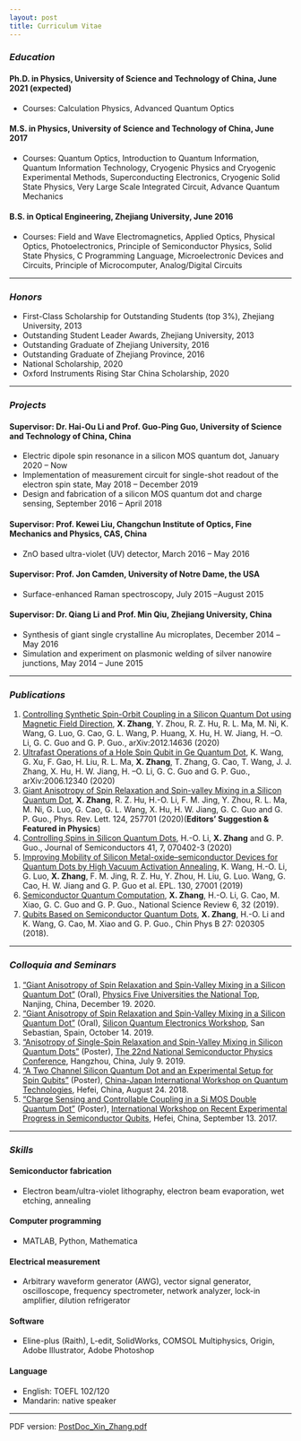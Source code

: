 ```yaml
---
layout: post
title: Curriculum Vitae
---
```

### *Education*
#### Ph.D. in Physics, University of Science and Technology of China, June 2021 (expected)
* Courses: Calculation Physics, Advanced Quantum Optics
#### M.S. in Physics, University of Science and Technology of China, June 2017
* Courses: Quantum Optics, Introduction to Quantum Information, Quantum Information Technology, Cryogenic Physics and Cryogenic Experimental Methods, Superconducting Electronics, Cryogenic Solid State Physics, Very Large Scale Integrated Circuit, Advance Quantum Mechanics
#### B.S. in Optical Engineering, Zhejiang University, June 2016
* Courses: Field and Wave Electromagnetics, Applied Optics, Physical Optics, Photoelectronics, Principle of Semiconductor Physics, Solid State Physics, C Programming Language, Microelectronic Devices and Circuits, Principle of Microcomputer, Analog/Digital Circuits

---
### *Honors*
* First-Class Scholarship for Outstanding Students (top 3%), Zhejiang University, 2013
* Outstanding Student Leader Awards, Zhejiang University, 2013
*	Outstanding Graduate of Zhejiang University, 2016
* Outstanding Graduate of Zhejiang Province, 2016
*	National Scholarship, 2020
*	Oxford Instruments Rising Star China Scholarship, 2020

---
### *Projects*
#### Supervisor: Dr. Hai-Ou Li and Prof. Guo-Ping Guo, University of Science and Technology of China, China
* Electric dipole spin resonance in a silicon MOS quantum dot, January 2020 – Now
*	Implementation of measurement circuit for single-shot readout of the electron spin state, May 2018 – December 2019
* Design and fabrication of a silicon MOS quantum dot and charge sensing, September 2016 – April 2018
#### Supervisor: Prof. Kewei Liu, Changchun Institute of Optics, Fine Mechanics and Physics, CAS, China
*	ZnO based ultra-violet (UV) detector, March 2016 – May 2016
#### Supervisor: Prof. Jon Camden, University of Notre Dame, the USA
*	Surface-enhanced Raman spectroscopy, July 2015 –August 2015
#### Supervisor: Dr. Qiang Li and Prof. Min Qiu, Zhejiang University, China
*	Synthesis of giant single crystalline Au microplates, December 2014 –May 2016
* Simulation and experiment on plasmonic welding of silver nanowire junctions, May 2014 – June 2015

---
### *Publications*
1. [Controlling Synthetic Spin-Orbit Coupling in a Silicon Quantum Dot using Magnetic Field Direction](https://arxiv.org/abs/2012.14636), **X. Zhang**, Y. Zhou, R. Z. Hu, R. L. Ma, M. Ni, K. Wang, G. Luo, G. Cao, G. L. Wang, P. Huang, X. Hu, H. W. Jiang, H. –O. Li, G. C. Guo and G. P. Guo., arXiv:2012.14636 (2020)
2. [Ultrafast Operations of a Hole Spin Qubit in Ge Quantum Dot](https://arxiv.org/abs/2006.12340), K. Wang, G. Xu, F. Gao, H. Liu, R. L. Ma, **X. Zhang**, T. Zhang, G. Cao, T. Wang, J. J. Zhang, X. Hu, H. W. Jiang, H. –O. Li, G. C. Guo and G. P. Guo., arXiv:2006.12340 (2020)
3. [Giant Anisotropy of Spin Relaxation and Spin-valley Mixing in a Silicon Quantum Dot](https://journals.aps.org/prl/abstract/10.1103/PhysRevLett.124.257701), **X. Zhang**, R. Z. Hu, H.-O. Li, F. M. Jing, Y. Zhou, R. L. Ma, M. Ni, G. Luo, G. Cao, G. L. Wang, X. Hu, H. W. Jiang, G. C. Guo and G. P. Guo., Phys. Rev. Lett. 124, 257701 (2020)(**Editors’ Suggestion & Featured in Physics**)
4. [Controlling Spins in Silicon Quantum Dots](https://iopscience.iop.org/article/10.1088/1674-4926/41/7/070402), H.-O. Li, **X. Zhang** and G. P. Guo., Journal of Semiconductors 41, 7, 070402-3 (2020)
5. [Improving Mobility of Silicon Metal-oxide–semiconductor Devices for Quantum Dots by High Vacuum Activation Annealing](https://iopscience.iop.org/article/10.1209/0295-5075/130/27001/meta), K. Wang, H.-O. Li, G. Luo, **X. Zhang**, F. M. Jing, R. Z. Hu, Y. Zhou, H. Liu, G. Luo. Wang, G. Cao, H. W. Jiang and G. P. Guo et al. EPL. 130, 27001 (2019)
6. [Semiconductor Quantum Computation](https://academic.oup.com/nsr/article/6/1/32/5257863), **X. Zhang**, H.-O. Li, G. Cao, M. Xiao, G. C. Guo and G. P. Guo., National Science Review 6, 32 (2019).
7. [Qubits Based on Semiconductor Quantum Dots](https://iopscience.iop.org/article/10.1088/1674-1056/27/2/020305/meta), **X. Zhang**, H.-O. Li and K. Wang, G. Cao, M. Xiao and G. P. Guo., Chin Phys B 27: 020305 (2018).

---
### *Colloquia and Seminars*
1.	[“Giant Anisotropy of Spin Relaxation and Spin-Valley Mixing in a Silicon Quantum Dot”](https://github.com/Xinquant/Xinquant.github.io/raw/master/file_pdf/PFUNT_zhang.pdf) (Oral), [Physics Five Universities the National Top](https://pfunt.nju.edu.cn/), Nanjing, China, December 19. 2020.
2. [“Giant Anisotropy of Spin Relaxation and Spin-Valley Mixing in a Silicon Quantum Dot”](https://github.com/Xinquant/Xinquant.github.io/raw/master/file_pdf/Spain-16TO9-v15.pdf) (Oral), [Silicon Quantum Electronics Workshop](http://siqew2019.dipc.org/), San Sebastian, Spain, October 14. 2019. 
2.	[“Anisotropy of Single-Spin Relaxation and Spin-Valley Mixing in Silicon Quantum Dots”](https://github.com/Xinquant/Xinquant.github.io/raw/master/file_pdf/Poster_hangzhou.pdf) (Poster), [The 22nd National Semiconductor Physics Conference](http://www.spc2019.org/), Hangzhou, China, July 9. 2019.
3.	[“A Two Channel Silicon Quantum Dot and an Experimental Setup for Spin Qubits”](https://github.com/Xinquant/Xinquant.github.io/raw/master/file_pdf/Poster_silicon%20MOS%20double%20quantum%20dot.pdf) (Poster), [China-Japan International Workshop on Quantum Technologies](http://www.quantum.physics.sk/people/stano/talk_announcements/2018Hefei.pdf), Hefei, China, August 24. 2018.
4.	[“Charge Sensing and Controllable Coupling in a Si MOS Double Quantum Dot”](https://github.com/Xinquant/Xinquant.github.io/raw/master/file_pdf/Poster_silicon%20MOS%20double%20quantum%20dots_2017.pdf) (Poster), [International Workshop on Recent Experimental Progress in Semiconductor Qubits](https://github.com/Xinquant/Xinquant.github.io/raw/master/file_pdf/Handbook%202017Workshop%20_poster%20included.pdf), Hefei, China, September 13. 2017.

---
### *Skills*
#### Semiconductor fabrication
* Electron beam/ultra-violet lithography, electron beam evaporation, wet etching, annealing
#### Computer programming
*	MATLAB, Python, Mathematica
#### Electrical measurement
*	Arbitrary waveform generator (AWG), vector signal generator, oscilloscope, frequency spectrometer, network analyzer, lock-in amplifier, dilution refrigerator 
#### Software
*	Eline-plus (Raith), L-edit, SolidWorks, COMSOL Multiphysics, Origin, Adobe Illustrator, Adobe Photoshop
#### Language
* English: TOEFL 102/120
* Mandarin: native speaker

---
PDF version: [PostDoc_Xin_Zhang.pdf](https://github.com/Xinquant/Xinquant.github.io/raw/master/file_pdf/CV_Xin_Zhang_0102.pdf)
